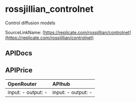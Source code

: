 # rossjillian_controlnet

Control diffusion models

SourceLinkName: [https://replicate.com/rossjillian/controlnet](https://replicate.com/rossjillian/controlnet)

## APIDocs



## APIPrice

| OpenRouter | APIhub |
|:---|:---|
| input: - output: - | input: - output: - |
